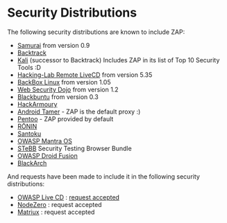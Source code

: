 # Security Distributions

The following security distributions are known to include ZAP:
  * [Samurai](http://sourceforge.net/projects/samurai/) from version 0.9
  * [Backtrack](http://www.backtrack-linux.org/)
  * [Kali](http://www.kali.org/) (successor to Backtrack) Includes ZAP in its list of Top 10 Security Tools :D
  * [Hacking-Lab Remote LiveCD](http://hacking-lab.com/Remote_Sec_Lab/livecd.html) from version 5.35
  * [BackBox Linux](http://www.backbox.org/) from version 1.05
  * [Web Security Dojo](http://sourceforge.net/projects/websecuritydojo/) from version 1.2
  * [Blackbuntu](http://www.blackbuntu.com/) from version 0.3
  * [HackArmoury](http://hackarmoury.com/)
  * [Android Tamer](http://atamer.anantshri.info/) - ZAP is the default proxy :)
  * [Pentoo](http://code.google.com/p/pentoo/) - ZAP provided by default
  * [RŌNIN](http://ronin-linux.org/index.html)
  * [Santoku](https://santoku-linux.com/)
  * [OWASP Mantra OS](https://www.owasp.org/index.php/OWASP_Mantra_OS)
  * [STeBB](http://www.stebb.org/index.html) Security Testing Browser Bundle
  * [OWASP Droid Fusion](https://www.owasp.org/index.php/OWASP_Droid_Fusion)
  * [BlackArch](http://blackarch.org/index.html)

And requests have been made to include it in the following security distributions:
  * [OWASP Live CD](http://appseclive.org/) : [request accepted](http://appseclive.org/content/zed-attack-proxy)
  * [NodeZero](http://netinfinity.org/) : request accepted
  * [Matriux](http://www.matriux.com/) : request accepted